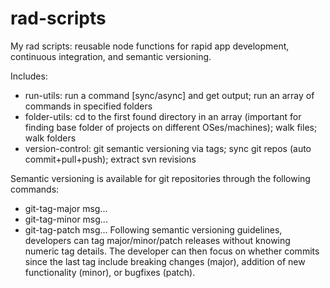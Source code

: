 # rad-scripts
My rad scripts: reusable node functions for rapid app development, continuous integration, and semantic versioning.

Includes:
* run-utils: run a command [sync/async] and get output; run an array of commands in specified folders
* folder-utils: cd to the first found directory in an array (important for finding base folder of projects on different OSes/machines); walk files; walk folders
* version-control: git semantic versioning via tags; sync git repos (auto commit+pull+push); extract svn revisions

Semantic versioning is available for git repositories through the following commands:
* git-tag-major msg...
* git-tag-minor msg...
* git-tag-patch msg...
Following semantic versioning guidelines, developers can tag major/minor/patch releases without knowing numeric tag details.  The developer can then focus on whether commits since the last tag include breaking changes (major), addition of new functionality (minor), or bugfixes (patch).